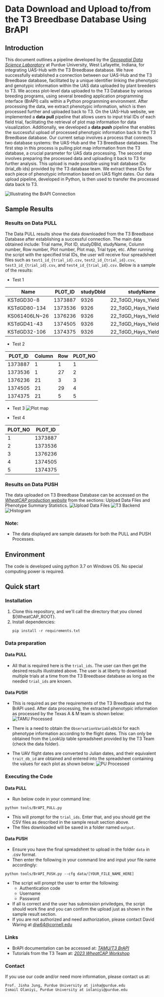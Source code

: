 # Data Download and Upload to/from the T3 Breedbase Database Using BrAPI

## Introduction
This document outlines a pipeline developed by the [*Geospatial Data Science Laboratory*](https://gdslab.org/) at Purdue University, West Lafayette, Indiana, for integrating UAS-Hub with the T3 Breedbase database. We have successfully established a connection between our UAS-Hub and the T3 Breedbase database, facilitated by a unique identifier linking the phenotypic and genotypic information within the UAS data uploaded by plant breeders to T3. We access plot-level data uploaded to the T3 Database by various breeding programs, using several breeding application programming interface (BrAPI) calls within a Python programming environment. After processing the data, we extract phenotypic information, which is then processed further and uploaded back to T3. On the UAS-Hub website, we implemented a **data pull** pipeline that allows users to input trial IDs of each field trial, facilitating the retrieval of plot map information for data visualization. Additionally, we developed a **data push** pipeline that enables the successful upload of processed phenotypic information back to the T3 Breedbase database. Our current setup involves a process that connects two database systems: the UAS-Hub and the T3 Breedbase databases. The first step in this process is pulling plot map information from the T3 database, a crucial parameter for UAS data processing. The second step involves preparing the processed data and uploading it back to T3 for further analysis. This upload is made possible using trait database IDs (trial_db ids) provided by the T3 database team. We extract these IDs for each piece of phenotypic information based on UAS flight dates. Our data upload pipeline, developed in Python, is then used to transfer the processed data back to T3.

![Illustrating the BrAPI Connection](/figures/BrAPI.png)


## Sample Results
### Results on Data PULL
The Data PULL results show the data downloaded from the T3 Breedbase Database after establishing a successful connection. The main data obtained include: Trial name, Plot ID, studyDBId, studyName, Column number, Row number, Plot number, Plot map, Trial type, etc. After running the script with the specified trial IDs, the user will receive four spreadsheet files such as ```test1_id_{trial_id}.csv```, ```test2_id_{trial_id}.csv```, ```test3_id_{trial_id}.csv```, and ```test4_id_{trial_id}.csv```. Below is a sample of the results:

- Test 1

| Name          | PLOT_ID | studyDbId |        studyName         | Column | Row |  PLOT_NO |    TrialType      |
|---------------|---------|-----------|--------------------------|--------|-----|----------|-------------------|
| KSTdGD30-8    | 1373887 | 9326      | 22_TdGD_Hays_Yield_Trials|   1    |  1  |    1     | phenotyping_trial | 
| KSTdGD80-134  | 1373536 | 9326      | 22_TdGD_Hays_Yield_Trials|   1    |  27 |    2     | phenotyping_trial | 
| KS061406LN~26 | 1376236 | 9326      | 22_TdGD_Hays_Yield_Trials|   21   |  3  |    3     | phenotyping_trial | 
| KSTdGD41-43   | 1374505 | 9326      | 22_TdGD_Hays_Yield_Trials|   21   |  29 |    4     | phenotyping_trial | 
| KSTdGD32-106  | 1374375 | 9326      | 22_TdGD_Hays_Yield_Trials|   21   |  5  |    5     | phenotyping_trial | 

- Test 2
  
| PLOT_ID |  Column |  Row  |  PLOT_NO |
|---------|---------|-------|----------|
| 1373887 |   1     |  1    |    1     | 
| 1373536 |   1     |  27   |    2     | 
| 1376236 |   21    |  3    |    3     | 
| 1374505 |   21    |  29   |    4     | 
| 1374375 |   21    |  5    |    5     |  

- Test 3
![Plot map ](/figures/Plotmap.png)

- Test 4
  
|  PLOT_NO | PLOT_ID |
|----------|---------|
|    1     | 1373887 |
|    2     | 1373536 |
|    3     | 1376236 |
|    4     | 1374505 |
|    5     | 1374375 | 


### Results on Data PUSH
The data uploaded on T3 Breedbase Database can be accessed on the [*WheatCAP production website*](https://wheatcap.triticeaetoolbox.org/breeders/trial/9316?format=) from the sections: Upload Data Files and Phenotype Summary Statistics.
![Upload Data Files ](/figures/upload.png)
![T3 Backend ](/figures/output.png)
![Histogram ](/figures/histo.png)


### Note:
- The data displayed are sample datasets for both the PULL and PUSH Processes.


## Environment
The code is developed using python 3.7 on Windows OS. No special computing power is required.

## Quick start
### Installation
1. Clone this repository, and we'll call the directory that you cloned ${WheatCAP_ROOT}.
2. Install dependencies:
   ```
   pip install -r requirements.txt
   ```

### Data preparation
#### Data PULL
- All that is required here is the ```trial_ids```. The user can then get the desired results illustrated above. The user is at liberty to download multiple trials at a time from the T3 Breedbase database as long as the needed ```trial_ids``` are known.

#### Data PUSH
- This is required as per the requirements of the T3 Breedbase and the BrAPI used. After data processing, the extracted phenotypic information as processed by the Texas A & M team is shown below:
![TAMU Processed ](/figures/TAMU.png)

- There is a need to obtain the ```ObservationVariableDbId``` for each phenotype information according to the flight dates. This can only be obtained from the LookUp table spreadsheet provided by the T3 Team (check the data folder).
- The UAV flight dates are converted to Julian dates, and their equivalent ```trait_db_id``` are obtained and entered into the spreadsheet containing the values for each plot as shown below:
![PU Processed](/figures/PU.png)



### Executing the Code
#### Data PULL
- Run below code in your command line:

```
python tools/BrAPI_PULL.py

```
- This will prompt for the ```trial_ids```. Enter that, and you should get the CSV files as described in the sample result section above.
- The files downloaded will be saved in a folder named ```output```.

#### Data PUSH
- Ensure you have the final spreadsheet to upload in the folder ```data``` in .csv format.
- Then enter the following in your command line and input your file name accordingly:

```
python tools/BrAPI_PUSH.py --cfg data/[YOUR_FILE_NAME_HERE]

```
- The script will prompt the user to enter the following:
    - Authentication code
    - Username
    - Password
- If all is correct and the user has submission priviledges, the script should work fine and you can confirm the upload just as shown in the sample result section.
- If you are not authorized and need authorization, please contact David Waring at djw64@cornell.edu

### Links
- BrAPI documentation can be accessed at: [*TAMU/T3 BrAPI*](https://notes.triticeaetoolbox.org/w39PW42OSTeDvDNX_WVhZg)
- Tutorials from the T3 Team at: [*2023 WheatCAP Workshop*](https://notes.triticeaetoolbox.org/s/L6d41SNKQ)


### Contact
If you use our code and/or need more information, please contact us at:
```
Prof. Jinha Jung, Purdue University at jinha@purdue.edu
Ismail Olaniyi, Purdue University at iolaniyi@purdue.edu
```
